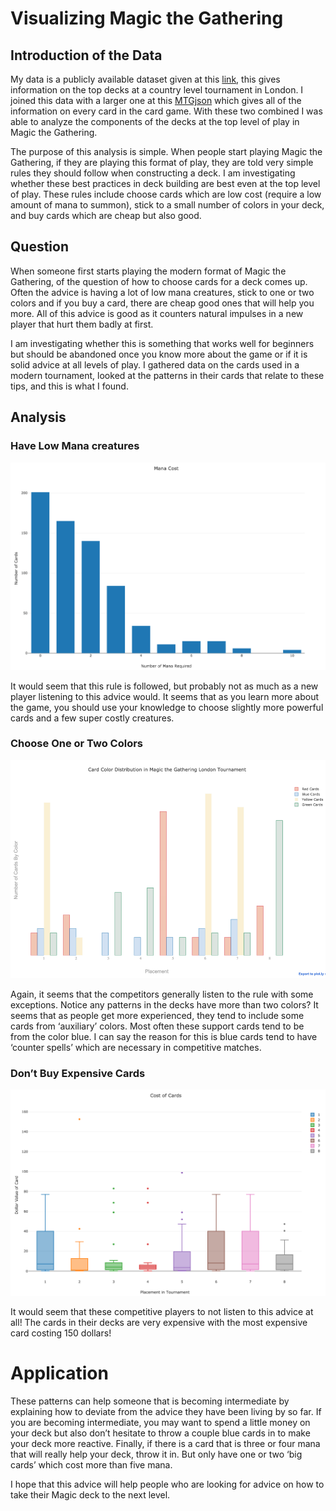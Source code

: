 # Visualizing Magic the Gathering

## Introduction of the Data

My data is a publicly available dataset given at this [link](https://mtgtop8.com/), this gives information on the top decks at a country level tournament in London. I joined this data with a larger one at this [MTGjson](https://mtgjson.com/) which gives all of the information on every card in the card game. With these two combined I was able to analyze the components of the decks at the top level of play in Magic the Gathering.

The purpose of this analysis is simple. When people start playing Magic the Gathering, if they are playing this format of play, they are told very simple rules they should follow when constructing a deck. I am investigating whether these best practices in deck building are best even at the top level of play. These rules include choose cards which are low cost (require a low amount of mana to summon), stick to a small number of colors in your deck, and buy cards which are cheap but also good.

## Question

When someone first starts playing the modern format of Magic the Gathering, of the question of how to choose cards for a deck comes up. Often the advice is having a lot of low mana creatures, stick to one or two colors and if you buy a card, there are cheap good ones that will help you more. All of this advice is good as it counters natural impulses in a new player that hurt them badly at first.

I am investigating whether this is something that works well for beginners but should be abandoned once you know more about the game or if it is solid advice at all levels of play. I gathered data on the cards used in a modern tournament, looked at the patterns in their cards that relate to these tips, and this is what I found.
## Analysis

### Have Low Mana creatures
![The distribution of Mana required to play cards in the tournament](histogram.png)

It would seem that this rule is followed, but probably not as much as a new player listening to this advice would. It seems that as you learn more about the game, you should use your knowledge to choose slightly more powerful cards and a few super costly creatures. 


### Choose One or Two Colors
![Colors by Position](grouped.png)


Again, it seems that the competitors generally listen to the rule with some exceptions. Notice any patterns in the decks have more than two colors? It seems that as people get more experienced, they tend to include some cards from ‘auxiliary’ colors. Most often these support cards tend to be from the color blue. I can say the reason for this is blue cards tend to have ‘counter spells’ which are necessary in competitive matches. 


### Don’t Buy Expensive Cards
![Cost of Cards against Position](cost.png)

It would seem that these competitive players to not listen to this advice at all! The cards in their decks are very expensive with the most expensive card costing 150 dollars! 

# Application
These patterns can help someone that is becoming intermediate by explaining how to deviate from the advice they have been living by so far. If you are becoming intermediate, you may want to spend a little money on your deck but also don’t hesitate to throw a couple blue cards in to make your deck more reactive. Finally, if there is a card that is three or four mana that will really help your deck, throw it in. But only have one or two ‘big cards’ which cost more than five mana.

I hope that this advice will help people who are looking for advice on how to take their Magic deck to the next level.
